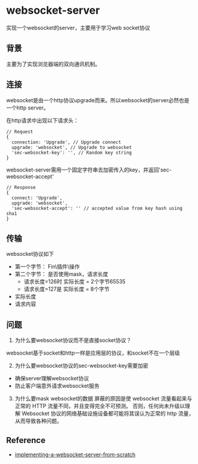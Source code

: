# websocket-server

实现一个websocket的server，主要用于学习web socket协议

## 背景

主要为了实现浏览器端的双向通讯机制。

## 连接

websocket是由一个http协议upgrade而来。所以websocket的server必然也是一个http server。

在http请求中出现以下请求头：

```
// Request
{
  connection: 'Upgrade', // Upgrade connect
  upgrade: 'websocket', // Upgrade to websocket
  'sec-websocket-key': '', // Random key string
}
```

websocket-server需用一个固定字符串去加密传入的key，并返回'sec-websocket-accept'
```
// Response
{
  connect: 'Upgrade',
  upgrade: 'websocket',
  'sec-websocket-accept': '' // accepted value from key hash using sha1
}
```

## 传输

websocket协议如下
- 第一个字节： Fin\插件\操作
- 第二个字节： 是否使用mask，请求长度
  - 请求长度=126时 实际长度 = 2个字节65535
  - 请求长度=127是 实际长度 = 8个字节
- 实际长度
- 请求内容

## 问题

1. 为什么要websocket协议而不是直接socket协议？

websocket基于socket和http一样是应用层的协议，和socket不在一个层级

2. 为什么要websocket协议的sec-websocket-key需要加密
- 确保server理解websocket协议
- 防止客户端意外请求websocket服务

3. 为什么要mask websocket的数据
屏蔽的原因是使 websocket 流量看起来与正常的 HTTP 流量不同，并且变得完全不可预测。
否则，任何尚未升级以理解 Websocket 协议的网络基础设施设备都可能将其误认为正常的 http 流量，从而导致各种问题。


## Reference

- [implementing-a-websocket-server-from-scratch](https://betterprogramming.pub/implementing-a-websocket-server-from-scratch-in-node-js-a1360e00a95f)
